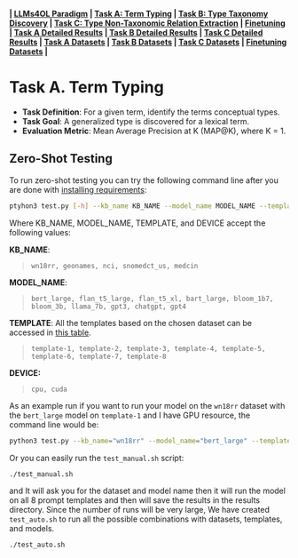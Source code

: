 
**| [LLMs4OL Paradigm](../README.md#llms4ol-paradigm) | [Task A: Term Typing](../TaskA/README.md) | [Task B: Type Taxonomy Discovery](../TaskB/README.md) | [Task C: Type Non-Taxonomic Relation Extraction](../TaskC/README.md) | [Finetuning](../tuning/README.md) | [Task A Detailed Results](../TaskA/results/readme.md) | [Task B Detailed Results](../TaskB/results/readme.md) | [Task C Detailed Results](../TaskC/results/readme.md) | [Task A Datasets](../datasets/TaskA/README.md) | [Task B Datasets](../datasets/TaskB/README.md) | [Task C Datasets](../datasets/TaskC/README.md) | [Finetuning Datasets](../datasets/Tuning/README.md) |**

# Task A. Term Typing

- **Task Definition**: For a given term, identify the terms conceptual types.
- **Task Goal**: A generalized type is discovered for a lexical term.
- **Evaluation Metric**: Mean Average Precision at K (MAP@K), where K = 1.

## Zero-Shot Testing

To run zero-shot testing you can try the following command line after you are done with [installing requirements](../README.md#requirements):

```bash
ptyhon3 test.py [-h] --kb_name KB_NAME --model_name MODEL_NAME --template TEMPLATE --device DEVICE
```

Where KB_NAME, MODEL_NAME, TEMPLATE, and DEVICE accept the following values:


**KB_NAME**:
> ```wn18rr, geonames, nci, snomedct_us, medcin```

**MODEL_NAME**: 
>```bert_large, flan_t5_large, flan_t5_xl, bart_large, bloom_1b7, bloom_3b, llama_7b, gpt3, chatgpt, gpt4```

**TEMPLATE**: All the templates based on the chosen dataset can be accessed in [this table](../README.md#experiments).
> ```template-1, template-2, template-3, template-4, template-5, template-6, template-7, template-8```

**DEVICE:** 
> ```cpu, cuda```

As an example run if you want to run your model on the `wn18rr` dataset with the `bert_large` model on `template-1` and I have GPU resource, the command line would be:

```bash
python3 test.py --kb_name="wn18rr" --model_name="bert_large" --template="template-1" --device="cuda"
```

Or you can easily run the `test_manual.sh` script:

```bash
./test_manual.sh
```
and It will ask you for the dataset and model name then it will run the model on all 8 prompt templates and then will save the results in the results directory. Since the number of runs will be very large, We have created `test_auto.sh` to run all the possible combinations with datasets, templates, and models.
```bash
./test_auto.sh
```
